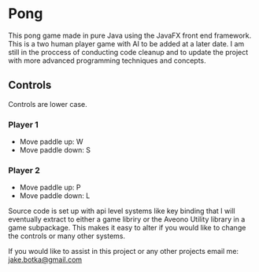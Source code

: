 # Pong

This pong game made in pure Java using the JavaFX front end framework. This is a two human player game with AI to be added at a later date. I am still in the proccess of conducting code cleanup and to update the project with more advanced programming techniques and concepts.

## Controls

Controls are lower case.

### Player 1
- Move paddle up: W
- Move paddle down: S

### Player 2
- Move paddle up: P
- Move paddle down: L

Source code is set up with api level systems like key binding that I will eventually extract to either a game libriry or the Aveono Utility library in a game subpackage. This makes it easy to alter if you would like to change the controls or many other systems.

If you would like to assist in this project or any other projects email me: jake.botka@gmail.com

